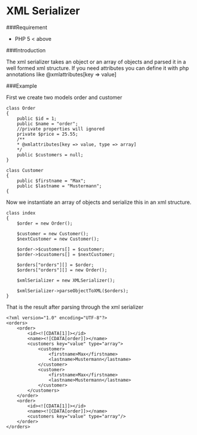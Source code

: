 XML Serializer
==============

###Requirement

- PHP 5 < above

###Introduction

The xml serializer takes an object or an array of objects and parsed it in a well formed xml structure.
If you need attributes you can define it with php annotations like @xmlattributes[key => value]

###Example

First we create two models order and customer

	class Order 
	{
		public $id = 1;
		public $name = "order";
		//private properties will ignored
		private $price = 25.55;
		/**
		* @xmlattributes[key => value, type => array]
		*/
		public $customers = null;
	}
	
	class Customer
	{
		public $firstname = "Max";
		public $lastname = "Mustermann";
	{
				
Now we instantiate an array of objects and serialize this in an xml structure.

	class index
	{
		$order = new Order();
		
		$customer = new Customer();
		$nextCustomer = new Customer();
		
		$order->$customers[] = $customer;
		$order->$customers[] = $nextCustomer;
		
		$orders["orders"][] = $order;
		$orders["orders"][] = new Order();
		
		$xmlSerializer = new XMLSerializer();
			
		$xmlSerializer->parseObjectToXML($orders);
	}

That is the result after parsing through the xml serializer

	<?xml version="1.0" encoding="UTF-8"?>
	<orders>
		<order>
			<id><![CDATA[1]]></id>
			<name><![CDATA[order]]></name>
			<customers key="value" type="array">
				<customer>
					<firstname>Max</firstname>
					<lastname>Mustermann</lastname>
				</customer>
				<customer>
					<firstname>Max</firstname>
					<lastname>Mustermann</lastname>
				</customer>
			</customers>
		</order>
		<order>
			<id><![CDATA[1]]></id>
			<name><![CDATA[order]]></name>
			<customers key="value" type="array"/>
		</order>
	</orders>
